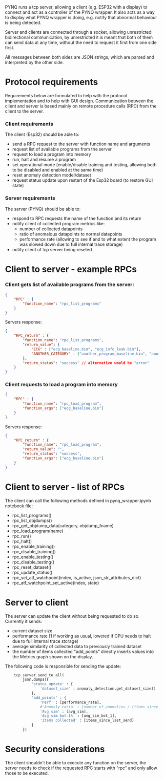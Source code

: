 PYNQ runs a tcp server, allowing a client (e.g. ESP32 with a display) to connect and act as a controller of the PYNQ wrapper. It also acts as a way to display what PYNQ wrapper is doing, e.g. notify that abnormal behaviour is being detected.

Server and clients are connected through a socket, allowing unrestricted bidirectional communication, by unrestricted it is meant that both of them can send data at any time, without the need to request it first from one side first.

All messages between both sides are JSON strings, which are parsed and interpreted by the other side.

# Protocol requirements
Requirements below are formulated to help with the protocol implementation and to help with GUI design. Communication between the client and server is based mainly on remote procedure calls (RPC) from the client to the server.

### Client requirements
The client (Esp32) should be able to:
* send a RPC request to the server with function name and arguments
* request list of available programs from the server
* request to load a program into memory
* run, halt and resume a program
* set operational mode (enable/disable training and testing, allowing both to be disabled and enabled at the same time)
* reset anomaly detection model/dataset
* request status update upon restart of the Esp32 board (to restore GUI state)

<!-- * configure CMS, this includes:
    * enabling/disabling and setting the trace start address
    * enabling/disabling and setting the trace end address
    * enabling/disabling and setting the lower address boundary
    * enabling/disabling and setting the upper address boundary
    * enabling/disabling CPU halting (when internal trace storage is full) -->

<!-- :idea: The client may request objdump output of each file (or data based on it) to display it in the GUI. The user could select address range based on functions addresses. -->


### Server requirements
The server (PYNQ) should be able to:
* respond to RPC requests the name of the function and its return
* notify client of collected program metrics like:
    * number of collected datapoints
    * ratio of anomalous datapoints to normal datapoints
    * performance rate (allowing to see if and to what extent the program was slowed down due to full internal trace storage)
* notify client of tcp server being reseted


# Client to server - example RPCs

### Client gets list of available programs from the server:
```json
{
    "RPC" : {
        "function_name": "rpc_list_programs"
    }
}
```
Servers response:
```json
{
    "RPC_return" : {
        "function_name": "rpc_list_programs",
        "return_value": {
            "ECG" : ["ecg_baseline.bin", "ecg_info_leak.bin"],
            "ANOTHER_CATEGORY" : ["another_program_baseline.bin", "another_program_anomalous_version.bin"]
        }, 
        "return_status": "success" // alternative would be "error"
    }
}
```

### Client requests to load a program into memory
```json
{
    "RPC" : {
        "function_name": "rpc_load_program",
        "function_args": ["ecg_baseline.bin"]
    }
}
```

Servers response:
```json
{
    "RPC_return" : {
        "function_name": "rpc_load_program",
        "return_value": "",
        "return_status": "success",
        "function_args": ["ecg_baseline.bin"]
    } 
}
```

# Client to server - list of RPCs
The client can call the following methods defined in pynq_wrapper.ipynb notebook file:
* rpc_list_programs()
* rpc_list_objdumps()
* rpc_get_objdump_data(category, objdump_fname)
* rpc_load_program(name)
* rpc_run()
* rpc_halt()
* rpc_enable_training()
* rpc_disable_training()
* rpc_enable_testing()
* rpc_disable_testing()
* rpc_reset_dataset()
* rpc_update_status()
* rpc_set_atf_watchpoint(index, is_active, json_str_attributes_dict)
* rpc_atf_watchpoint_set_active(index, state)

# Server to client
The server can update the client without being requested to do so. Currently it sends:
* current dataset size
* performance rate (1 if working as usual, lowered if CPU needs to halt due to full internal trace storage)
* average similarity of collected data to previously trained dataset
* the number of items collected
"add_points" directly inserts values into the Metrics graph shown on the display.

The following code is responsible for sending the update:

```python
    tcp_server.send_to_all(
        json.dumps({
            'status_update' : {
                'dataset_size' : anomaly_detection.get_dataset_size()
            }, 
            'add_points' : {
                'Perf' : [performance_rate],
                #'Anomaly ratio' : [number_of_anomalies / (items_since_last_send or 1)],
                'Avg sim' : [avg_sim],
                'Avg sim bot-1%' : [avg_sim_bot_1],
                'Items collected' : [items_since_last_send]
            }
        })
```

# Security considerations
The client shouldn't be able to execute any function on the server, the server needs to check if the requested RPC starts with "rpc" and only allow those to be executed.

